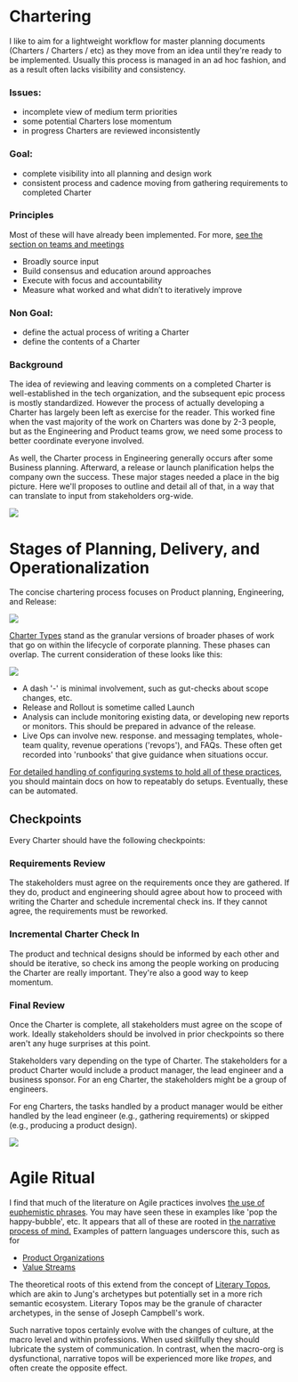 # Chartering

I like to aim for a lightweight workflow for master planning documents (Charters / Charters / etc) as they move from an idea until they're ready to be implemented. Usually this process is managed in an ad hoc fashion, and as a result often lacks visibility and consistency.

### Issues:

* incomplete view of medium term priorities
* some potential Charters lose momentum
* in progress Charters are reviewed inconsistently

### Goal:

* complete visibility into all planning and design work
* consistent process and cadence moving from gathering requirements to completed Charter

### Principles

Most of these will have already been implemented.  For more, [see the section on teams and meetings](/remote-work.html#meetings)

* Broadly source input
* Build consensus and education around approaches
* Execute with focus and accountability
* Measure what worked and what didn’t to iteratively improve

### Non Goal:

* define the actual process of writing a Charter
* define the contents of a Charter

### Background

The idea of reviewing and leaving comments on a completed Charter is well-established in the tech organization, and the subsequent epic process is mostly standardized. However the process of actually developing a Charter has largely been left as exercise for the reader. This worked fine when the vast majority of the work on Charters was done by 2-3 people, but as the Engineering and Product teams grow, we need some process to better coordinate everyone involved.

As well, the Charter process in Engineering generally occurs after some Business planning.  Afterward, a release or launch planification helps the company own the success.  These major stages needed a place in the big picture.  Here we'll proposes to outline and detail all of that, in a way that can translate to input from stakeholders org-wide.

![](assets/planning-highway.jpg)


# Stages of Planning, Delivery, and Operationalization

The concise chartering process focuses on Product planning, Engineering, and Release:

![](assets/agile-stages-product-dev.png)

[Charter Types](agile-charter-types.md) stand as the granular versions of broader phases of work that go on within the lifecycle of corporate planning.  These phases can overlap.  The current consideration of these looks like this:

![](assets/agile-stages-cross-business.png)

* A dash '-' is minimal involvement, such as gut-checks about scope changes, etc.
* Release and Rollout is sometime called Launch
* Analysis can include monitoring existing data, or developing new reports or monitors.  This should be prepared in advance of the release.
* Live Ops can involve new. response. and messaging templates, whole-team quality, revenue operations ('revops'), and FAQs.    These often get recorded into 'runbooks' that give guidance when situations occur.

[For detailed handling of configuring systems to hold all of these practices](agile-configurations.md), you should maintain docs on how to repeatably do setups.  Eventually, these can be automated.

## Checkpoints

Every Charter should have the following checkpoints:

### Requirements Review
The stakeholders must agree on the requirements once they are gathered. If they do, product and engineering should agree about how to proceed with writing the Charter and schedule incremental check ins. If they cannot agree, the requirements must be reworked.

### Incremental Charter Check In

The product and technical designs should be informed by each other and should be iterative, so check ins among the people working on producing the Charter are really important. They're also a good way to keep momentum.

### Final Review

Once the Charter is complete, all stakeholders must agree on the scope of work. Ideally stakeholders should be involved in prior checkpoints so there aren't any huge surprises at this point.

Stakeholders vary depending on the type of Charter. The stakeholders for a product Charter would include a product manager, the lead engineer and a business sponsor. For an eng Charter, the stakeholders might be a group of engineers.

For eng Charters, the tasks handled by a product manager would be either handled by the lead engineer (e.g., gathering requirements) or skipped (e.g., producing a product design).

![](assets/planning-highway.jpg)


# Agile Ritual

I find that much of the literature on Agile practices involves [the use of euphemistic phrases](https://www.linkedin.com/pulse/how-scrum-patterns-help-you-become-better-master-karel-smutn%C3%BD-1e/).  You may have seen these in examples like 'pop the happy-bubble', etc.  It appears that all of these are rooted in [the narrative process of mind.](https://en.wikipedia.org/wiki/Bicameralism_(psychology))  Examples of pattern languages underscore this, such as for 

* [Product Organizations](assets/Scrum-Patterns-Organization.pdf)
* [Value Streams](assets/Scrum-Patterns-Value-Stream.pdf)

The theoretical roots of this extend from the concept of [Literary Topos](https://en.wikipedia.org/wiki/Literary_topos), which are akin to Jung's archetypes but potentially set in a more rich semantic ecosystem.  Literary Topos may be the granule of character archetypes, in the sense of Joseph Campbell's work.

Such narrative topos certainly evolve with the changes of culture, at the macro level and within professions.  When used skillfully they should lubricate the system of communication.  In contrast, when the macro-org is dysfunctional, narrative topos will be experienced more like _tropes_, and often create the opposite effect. 


